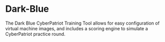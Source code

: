 # Dark-Blue
The Dark Blue CyberPatriot Training Tool allows for easy configuration of virtual machine images, and includes a scoring engine to simulate a CyberPatriot practice round.
